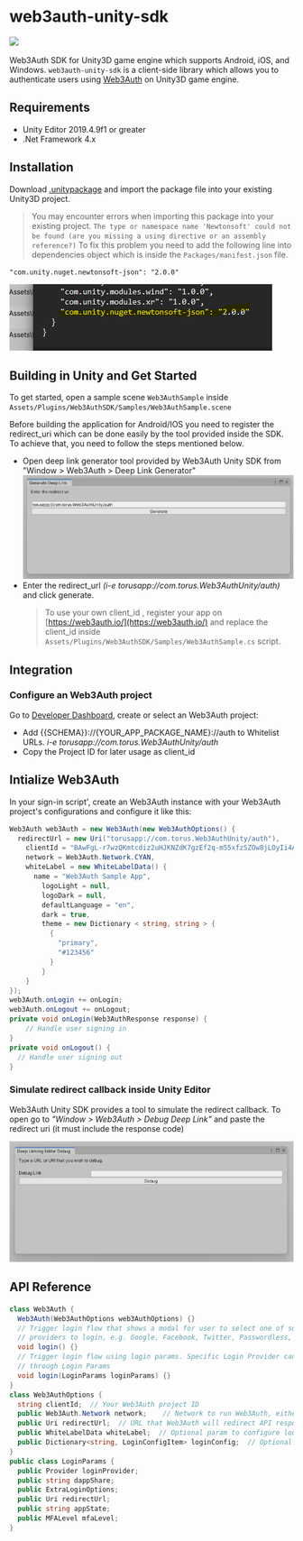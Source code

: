 # web3auth-unity-sdk

[![](https://jitpack.io/v/org.torusresearch/web3auth-unity-sdk.svg)](https://jitpack.io/#org.torusresearch/web3auth-unity-sdk)

Web3Auth SDK for Unity3D game engine which supports Android, iOS, and Windows. `web3auth-unity-sdk` is a client-side library which allows you to authenticate users using
[Web3Auth](https://web3auth.io/) on Unity3D game engine.

## Requirements

- Unity Editor 2019.4.9f1 or greater
- .Net Framework 4.x

## Installation

Download [.unitypackage](https://github.com/Web3Auth/web3auth-unity-sdk/releases/tag/Web3Auth-Unity-SDK) and import the package file into your existing Unity3D project.

> You may encounter errors when importing this package into your existing project.
> `The type or namespace name 'Newtonsoft' could not be found (are you missing a using directive or an assembly reference?)`
> To fix this problem you need to add the following line into dependencies object which is inside the `Packages/manifest.json` file.

```
"com.unity.nuget.newtonsoft-json": "2.0.0"
```

![Json Dot Net Error](./Images/JsonDotNet%20Error.png)

## Building in Unity and Get Started

To get started, open a sample scene `Web3AuthSample` inside `Assets/Plugins/Web3AuthSDK/Samples/Web3AuthSample.scene`

Before building the application for Android/IOS you need to register the redirect_uri which can be done easily by the tool provided inside the SDK. To achieve that, you need to follow the steps mentioned below.

- Open deep link generator tool provided by Web3Auth Unity SDK from "Window > Web3Auth > Deep Link Generator"
  ![Deep Link Generator](./Images/Deep%20Link%20Generator.png)
- Enter the redirect_url _(i-e torusapp://com.torus.Web3AuthUnity/auth)_ and click generate.
  > To use your own client_id , register your app on [https://web3auth.io/](https://web3auth.io/) and replace the client_id inside `Assets/Plugins/Web3AuthSDK/Samples/Web3AuthSample.cs` script.

## Integration

### Configure an Web3Auth project

Go to [Developer Dashboard](https://dashboard.web3auth.io/), create or select an Web3Auth project:

- Add {{SCHEMA}}://{YOUR_APP_PACKAGE_NAME}://auth to Whitelist URLs.
  _i-e torusapp://com.torus.Web3AuthUnity/auth_
- Copy the Project ID for later usage as client_id

## Intialize Web3Auth

In your sign-in script', create an Web3Auth instance with your Web3Auth project's configurations and configure it like this:

```csharp
Web3Auth web3Auth = new Web3Auth(new Web3AuthOptions() {
  redirectUrl = new Uri("torusapp://com.torus.Web3AuthUnity/auth"),
    clientId = "BAwFgL-r7wzQKmtcdiz2uHJKNZdK7gzEf2q-m55xfzSZOw8jLOyIi4AVvvzaEQO5nv2dFLEmf9LBkF8kaq3aErg",
    network = Web3Auth.Network.CYAN,
    whiteLabel = new WhiteLabelData() {
      name = "Web3Auth Sample App",
        logoLight = null,
        logoDark = null,
        defaultLanguage = "en",
        dark = true,
        theme = new Dictionary < string, string > {
          {
            "primary",
            "#123456"
          }
        }
    }
});
web3Auth.onLogin += onLogin;
web3Auth.onLogout += onLogout;
private void onLogin(Web3AuthResponse response) {
    // Handle user signing in
}
private void onLogout() {
  // Handle user signing out
}
```

### Simulate redirect callback inside Unity Editor

Web3Auth Unity SDK provides a tool to simulate the redirect callback. To open go to _"Window > Web3Auth > Debug Deep Link"_ and paste the redirect uri (it must include the response code)

![Deep Link Debug](./Images/Deep%20Link%20Debug.png)

## API Reference

```csharp
class Web3Auth {
  Web3Auth(Web3AuthOptions web3AuthOptions) {}
  // Trigger login flow that shows a modal for user to select one of supported
  // providers to login, e.g. Google, Facebook, Twitter, Passwordless, etc
  void login() {}
  // Trigger login flow using login params. Specific Login Provider can be set
  // through Login Params
  void login(LoginParams loginParams) {}
}
class Web3AuthOptions {
  string clientId;  // Your Web3Auth project ID
  public Web3Auth.Network network;    // Network to run Web3Auth, either MAINNET or TESTNET
  public Uri redirectUrl;  // URL that Web3Auth will redirect API responses
  public WhiteLabelData whiteLabel;  // Optional param to configure look
  public Dictionary<string, LoginConfigItem> loginConfig;  // Optional
}
public class LoginParams {
  public Provider loginProvider;
  public string dappShare;
  public ExtraLoginOptions;
  public Uri redirectUrl;
  public string appState;
  public MFALevel mfaLevel;
}
```
